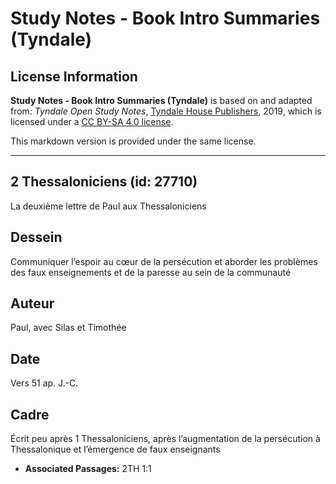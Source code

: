 # Study Notes - Book Intro Summaries (Tyndale)

## License Information

**Study Notes - Book Intro Summaries (Tyndale)** is based on and adapted from: _Tyndale Open Study Notes_, [Tyndale House Publishers](https://tyndaleopenresources.com/), 2019, which is licensed under a [CC BY-SA 4.0 license](https://creativecommons.org/licenses/by-sa/4.0/legalcode.en).

This markdown version is provided under the same license.



--------------------------------

## 2 Thessaloniciens (id: 27710)

La deuxième lettre de Paul aux Thessaloniciens

Dessein
-------

Communiquer l’espoir au cœur de la persécution et aborder les problèmes des faux enseignements et de la paresse au sein de la communauté

Auteur
------

Paul, avec Silas et Timothée

Date
----

Vers 51 ap. J.\-C.

Cadre
-----

Écrit peu après 1 Thessaloniciens, après l’augmentation de la persécution à Thessalonique et l’émergence de faux enseignants

* **Associated Passages:** 2TH 1:1

